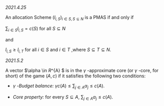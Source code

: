 *2021.4.25*

An allocation Scheme $(l_{i,S})_{i \in S,S \subseteq N}$ is a PMAS if and only if 

$\sum_{i \in S}{l_{i,S} = c(S)}$ for all $S \subseteq N$

and  

$l_{i,S} \geq l_{i,T}$ for all $i \in S$ and $i \in T$ ,where $S \subseteq T \subseteq N$.

*2021.5.2*

A vector $\alpha \in *R*^{A} $ is in the $\gamma$ -approximate core (or $\gamma$ -core, for short) of the game $(A,c)$ if it satisfies the following two conditions:
+ *$\gamma$ -Budget balance:* $\gamma c(A) \leq \sum_{j \in A}{\alpha_{j}}\leq c(A)$.

+ *Core property:* for every $S \subseteq A$, $\sum_{j \in A}{\alpha_{j}}\leq c(A)$.
